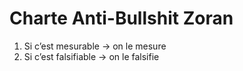# Charte Anti-Bullshit Zoran
1. Si c’est mesurable → on le mesure
2. Si c’est falsifiable → on le falsifie
